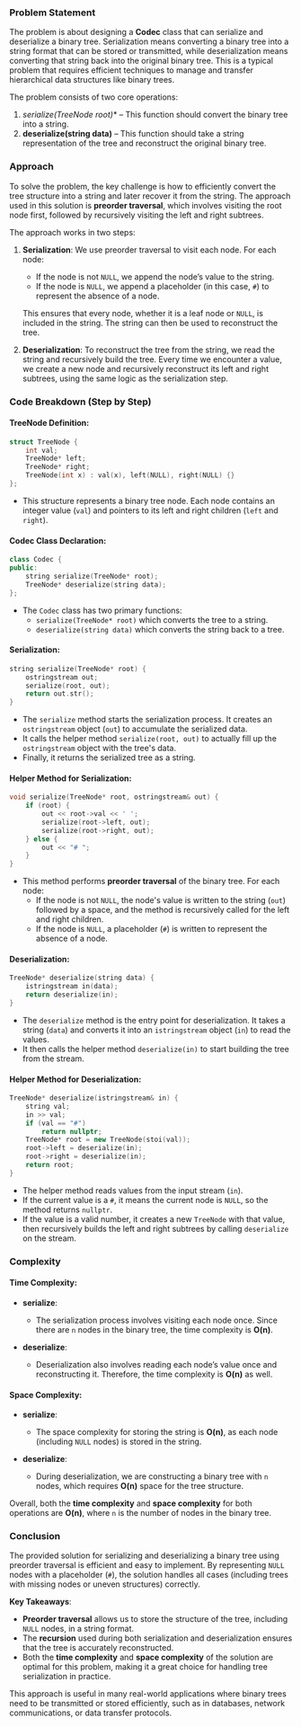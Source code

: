 ### Problem Statement

The problem is about designing a **Codec** class that can serialize and deserialize a binary tree. Serialization means converting a binary tree into a string format that can be stored or transmitted, while deserialization means converting that string back into the original binary tree. This is a typical problem that requires efficient techniques to manage and transfer hierarchical data structures like binary trees.

The problem consists of two core operations:
1. **serialize(TreeNode* root)** – This function should convert the binary tree into a string.
2. **deserialize(string data)** – This function should take a string representation of the tree and reconstruct the original binary tree.

### Approach

To solve the problem, the key challenge is how to efficiently convert the tree structure into a string and later recover it from the string. The approach used in this solution is **preorder traversal**, which involves visiting the root node first, followed by recursively visiting the left and right subtrees.

The approach works in two steps:
1. **Serialization**: We use preorder traversal to visit each node. For each node:
   - If the node is not `NULL`, we append the node’s value to the string.
   - If the node is `NULL`, we append a placeholder (in this case, `#`) to represent the absence of a node.
   
   This ensures that every node, whether it is a leaf node or `NULL`, is included in the string. The string can then be used to reconstruct the tree.

2. **Deserialization**: To reconstruct the tree from the string, we read the string and recursively build the tree. Every time we encounter a value, we create a new node and recursively reconstruct its left and right subtrees, using the same logic as the serialization step.

### Code Breakdown (Step by Step)

#### **TreeNode Definition**:

```cpp
struct TreeNode {
    int val;
    TreeNode* left;
    TreeNode* right;
    TreeNode(int x) : val(x), left(NULL), right(NULL) {}
};
```
- This structure represents a binary tree node. Each node contains an integer value (`val`) and pointers to its left and right children (`left` and `right`).

#### **Codec Class Declaration**:

```cpp
class Codec {
public:
    string serialize(TreeNode* root);
    TreeNode* deserialize(string data);
};
```
- The `Codec` class has two primary functions:
  - `serialize(TreeNode* root)` which converts the tree to a string.
  - `deserialize(string data)` which converts the string back to a tree.

#### **Serialization**:

```cpp
string serialize(TreeNode* root) {
    ostringstream out;
    serialize(root, out);
    return out.str();
}
```
- The `serialize` method starts the serialization process. It creates an `ostringstream` object (`out`) to accumulate the serialized data.
- It calls the helper method `serialize(root, out)` to actually fill up the `ostringstream` object with the tree's data.
- Finally, it returns the serialized tree as a string.

#### **Helper Method for Serialization**:

```cpp
void serialize(TreeNode* root, ostringstream& out) {
    if (root) {
        out << root->val << ' ';
        serialize(root->left, out);
        serialize(root->right, out);
    } else {
        out << "# ";
    }
}
```
- This method performs **preorder traversal** of the binary tree. For each node:
  - If the node is not `NULL`, the node's value is written to the string (`out`) followed by a space, and the method is recursively called for the left and right children.
  - If the node is `NULL`, a placeholder (`#`) is written to represent the absence of a node.
  
#### **Deserialization**:

```cpp
TreeNode* deserialize(string data) {
    istringstream in(data);
    return deserialize(in);
}
```
- The `deserialize` method is the entry point for deserialization. It takes a string (`data`) and converts it into an `istringstream` object (`in`) to read the values.
- It then calls the helper method `deserialize(in)` to start building the tree from the stream.

#### **Helper Method for Deserialization**:

```cpp
TreeNode* deserialize(istringstream& in) {
    string val;
    in >> val;
    if (val == "#")
        return nullptr;
    TreeNode* root = new TreeNode(stoi(val));
    root->left = deserialize(in);
    root->right = deserialize(in);
    return root;
}
```
- The helper method reads values from the input stream (`in`).
- If the current value is a `#`, it means the current node is `NULL`, so the method returns `nullptr`.
- If the value is a valid number, it creates a new `TreeNode` with that value, then recursively builds the left and right subtrees by calling `deserialize` on the stream.

### Complexity

#### **Time Complexity**:
- **serialize**: 
  - The serialization process involves visiting each node once. Since there are `n` nodes in the binary tree, the time complexity is **O(n)**.
  
- **deserialize**: 
  - Deserialization also involves reading each node’s value once and reconstructing it. Therefore, the time complexity is **O(n)** as well.

#### **Space Complexity**:
- **serialize**: 
  - The space complexity for storing the string is **O(n)**, as each node (including `NULL` nodes) is stored in the string.
  
- **deserialize**: 
  - During deserialization, we are constructing a binary tree with `n` nodes, which requires **O(n)** space for the tree structure.
  
Overall, both the **time complexity** and **space complexity** for both operations are **O(n)**, where `n` is the number of nodes in the binary tree.

### Conclusion

The provided solution for serializing and deserializing a binary tree using preorder traversal is efficient and easy to implement. By representing `NULL` nodes with a placeholder (`#`), the solution handles all cases (including trees with missing nodes or uneven structures) correctly.

**Key Takeaways**:
- **Preorder traversal** allows us to store the structure of the tree, including `NULL` nodes, in a string format.
- The **recursion** used during both serialization and deserialization ensures that the tree is accurately reconstructed.
- Both the **time complexity** and **space complexity** of the solution are optimal for this problem, making it a great choice for handling tree serialization in practice.

This approach is useful in many real-world applications where binary trees need to be transmitted or stored efficiently, such as in databases, network communications, or data transfer protocols.